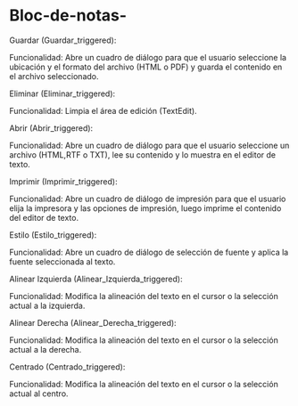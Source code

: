 # Bloc-de-notas-
Guardar (Guardar_triggered):

Funcionalidad: Abre un cuadro de diálogo para que el usuario seleccione la ubicación y el formato del archivo (HTML o PDF) y guarda el contenido en el archivo seleccionado.

Eliminar (Eliminar_triggered):

Funcionalidad: Limpia el área de edición (TextEdit).

Abrir (Abrir_triggered):

Funcionalidad: Abre un cuadro de diálogo para que el usuario seleccione un archivo (HTML,RTF o TXT), lee su contenido y lo muestra en el editor de texto.

Imprimir (Imprimir_triggered):

Funcionalidad: Abre un cuadro de diálogo de impresión para que el usuario elija la impresora y las opciones de impresión, luego imprime el contenido del editor de texto.

Estilo (Estilo_triggered):

Funcionalidad: Abre un cuadro de diálogo de selección de fuente y aplica la fuente seleccionada al texto.

Alinear Izquierda (Alinear_Izquierda_triggered):

Funcionalidad: Modifica la alineación del texto en el cursor o la selección actual a la izquierda.

Alinear Derecha (Alinear_Derecha_triggered):

Funcionalidad: Modifica la alineación del texto en el cursor o la selección actual a la derecha.

Centrado (Centrado_triggered):

Funcionalidad: Modifica la alineación del texto en el cursor o la selección actual al centro.
